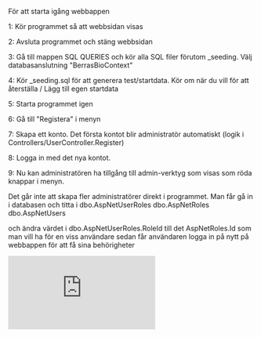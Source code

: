 
För att starta igång webbappen

1: Kör programmet så att webbsidan visas 

2: Avsluta programmet och stäng webbsidan

3: Gå till mappen SQL QUERIES och kör alla SQL filer förutom _seeding. Välj databasanslutning "BerrasBioContext"

4: Kör _seeding.sql för att generera test/startdata. Kör om när du vill för att återställa / Lägg till egen startdata

5: Starta programmet igen

6: Gå till "Registera" i menyn

7: Skapa ett konto. Det första kontot blir administratör automatiskt (logik i Controllers/UserController.Register)

8: Logga in med det nya kontot.

9: Nu kan administratören ha tillgång till admin-verktyg som visas som röda knappar i menyn.



Det går inte att skapa fler administratörer direkt i programmet. 
Man får gå in i databasen och titta i 
	dbo.AspNetUserRoles
	dbo.AspNetRoles
	dbo.AspNetUsers 

och ändra värdet i dbo.AspNetUserRoles.RoleId till det AspNetRoles.Id som man vill ha för en viss användare
sedan får användaren logga in på nytt på webbappen för att få sina behörigheter

![DB Diagram](https://github.com/krumeluren/BerrasBio/blob/master/BerrasBio/_DbDiagram.pdf)
